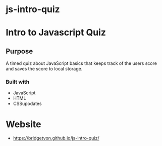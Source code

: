 # js-intro-quiz

# Intro to Javascript Quiz

## Purpose 
A timed quiz about JavaScript basics that keeps track of the users score and saves the score to local storage. 

### Built with
* JavaScript
* HTML
* CSSupodates

# Website
* https://bridgetvon.github.io/js-intro-quiz/


